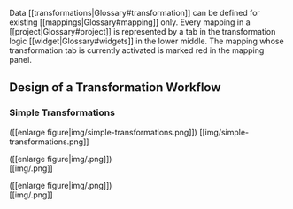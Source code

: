 Data [[transformations|Glossary#transformation]] can be defined for existing [[mappings|Glossary#mapping]] only. Every mapping in a [[project|Glossary#project]] is represented by a tab in the transformation logic [[widget|Glossary#widgets]] in the lower middle. The mapping whose transformation tab is currently activated is marked red in the mapping panel.

## Design of a Transformation Workflow
### Simple Transformations


([[enlarge figure|img/simple-transformations.png]])	
[[img/simple-transformations.png]]


([[enlarge figure|img/.png]])	
[[img/.png]]


([[enlarge figure|img/.png]])	
[[img/.png]]